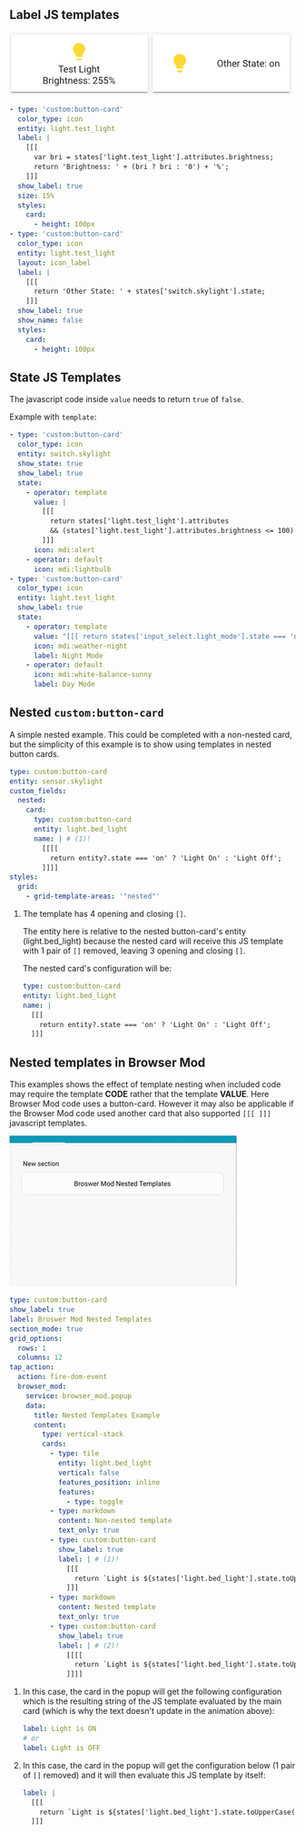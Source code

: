 ## Label JS templates

![label_template](../images/labels.png)

```yaml
- type: 'custom:button-card'
  color_type: icon
  entity: light.test_light
  label: |
    [[[
      var bri = states['light.test_light'].attributes.brightness;
      return 'Brightness: ' + (bri ? bri : '0') + '%';
    ]]]
  show_label: true
  size: 15%
  styles:
    card:
      - height: 100px
- type: 'custom:button-card'
  color_type: icon
  entity: light.test_light
  layout: icon_label
  label: |
    [[[
      return 'Other State: ' + states['switch.skylight'].state;
    ]]]
  show_label: true
  show_name: false
  styles:
    card:
      - height: 100px
```

## State JS Templates

The javascript code inside `value` needs to return `true` of `false`.

Example with `template`:

```yaml
- type: 'custom:button-card'
  color_type: icon
  entity: switch.skylight
  show_state: true
  show_label: true
  state:
    - operator: template
      value: |
        [[[
          return states['light.test_light'].attributes
          && (states['light.test_light'].attributes.brightness <= 100)
        ]]]
      icon: mdi:alert
    - operator: default
      icon: mdi:lightbulb
- type: 'custom:button-card'
  color_type: icon
  entity: light.test_light
  show_label: true
  state:
    - operator: template
      value: "[[[ return states['input_select.light_mode'].state === 'night_mode' ]]]"
      icon: mdi:weather-night
      label: Night Mode
    - operator: default
      icon: mdi:white-balance-sunny
      label: Day Mode
```

## Nested `custom:button-card`

A simple nested example. This could be completed with a non-nested card, but the simplicity of this example is to show using templates in nested button cards.

```yaml
type: custom:button-card
entity: sensor.skylight
custom_fields:
  nested:
    card:
      type: custom:button-card
      entity: light.bed_light
      name: | # (1)!
        [[[[
          return entity?.state === 'on' ? 'Light On' : 'Light Off';
        ]]]]
styles:
  grid:
    - grid-template-areas: '"nested"'
```

1.  The template has 4 opening and closing `[]`.

    The entity here is relative to the nested button-card's entity (light.bed_light) because the nested card will receive this JS template with 1 pair of `[]` removed, leaving 3 opening and closing `[]`.

    The nested card's configuration will be:

    ```yaml
    type: custom:button-card
    entity: light.bed_light
    name: |
      [[[
        return entity?.state === 'on' ? 'Light On' : 'Light Off';
      ]]]
    ```

## Nested templates in Browser Mod

This examples shows the effect of template nesting when included code may require the template **CODE** rather that the template **VALUE**. Here Browser Mod code uses a button-card. However it may also be applicable if the Browser Mod code used another card that also supported `[[[ ]]]` javascript templates.

![browser_mod example](../images/browser-mod-nested-templates-example.gif)

```yaml
type: custom:button-card
show_label: true
label: Broswer Mod Nested Templates
section_mode: true
grid_options:
  rows: 1
  columns: 12
tap_action:
  action: fire-dom-event
  browser_mod:
    service: browser_mod.popup
    data:
      title: Nested Templates Example
      content:
        type: vertical-stack
        cards:
          - type: tile
            entity: light.bed_light
            vertical: false
            features_position: inline
            features:
              - type: toggle
          - type: markdown
            content: Non-nested template
            text_only: true
          - type: custom:button-card
            show_label: true
            label: | # (1)!
              [[[
                return `Light is ${states['light.bed_light'].state.toUpperCase()}`;
              ]]]
          - type: markdown
            content: Nested template
            text_only: true
          - type: custom:button-card
            show_label: true
            label: | # (2)!
              [[[[
                return `Light is ${states['light.bed_light'].state.toUpperCase()}`;
              ]]]]
```

1.  In this case, the card in the popup will get the following configuration which is the resulting string of the JS template evaluated by the main card (which is why the text doesn't update in the animation above):

    ```yaml
    label: Light is ON
    # or
    label: Light is OFF
    ```

2.  In this case, the card in the popup will get the configuration below (1 pair of `[]` removed) and it will then evaluate this JS template by itself:

    ```yaml
    label: |
      [[[
        return `Light is ${states['light.bed_light'].state.toUpperCase()}`;
      ]]]
    ```

